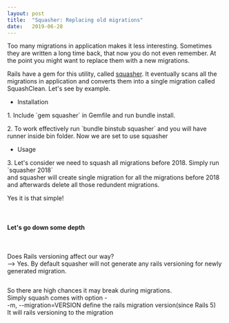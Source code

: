 ```yaml
---
layout: post
title:  "Squasher: Replacing old migrations"
date:   2019-06-28
---
```


Too many migrations in application makes it less interesting. Sometimes they are written a long time back, that 
now you do not even remember. At the point you might want to replace them with a new migrations.

<p>Rails have a gem for this utility, called <a href="https://github.com/jalkoby/squasher#readme">squasher</a>.
It eventually scans all the migrations in application and converts them into a single migration called SquashClean.
 Let's see by example.</p>

- Installation
 
<p>1. Include `gem squasher` in Gemfile and run bundle install.</p>

<p>2. To work effectively run `bundle binstub squasher` and you will have runner inside bin folder. 
Now we are set to use squasher</p>

- Usage

<p>3. Let's consider we need to squash all migrations before 2018. Simply 
 run `squasher 2018`<br>
and squasher will create single migration for all the migrations before 2018 and afterwards delete all those 
redundent migrations.</p>
<p> Yes it is that simple!</p>
<br>
<h4>Let's go down some depth</h4><br>
<p>Does Rails versioning affect our way?<br>
--> Yes. By default squasher will not generate any rails versioning for newly generated migration.</p>
<img src="{{ '/assets/img/squasher1.png' | prepend: site.baseurl }}" alt="">
<p>So there are high chances it may break during migrations.<br>
Simply squash comes with option - <br>
 -m, --migration=VERSION  define the rails migration version(since Rails 5)<br>
 It will rails versioning to the migration </p>
 <img src="{{ '/assets/img/squasher2.png' | prepend: site.baseurl }}" alt="">
